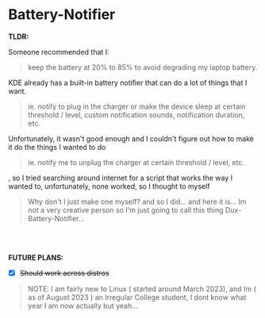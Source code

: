 # Battery-Notifier

**TLDR:**

Someone recommended that I:
> keep the battery at 20% to 85% to avoid degrading my laptop battery.

KDE already has a built-in battery notifier that can do a lot of things that I want.

> ie. notify to plug in the charger or make the device sleep at certain threshold / level, custom notification sounds, notification duration, etc.

Unfortunately, it wasn't good enough and I couldn't figure out how to make it do the things I wanted to do

> ie. notify me to unplug the charger at certain threshold / level, etc.

, so I tried searching around internet for a script that works the way I wanted to, unfortunately, none worked, so I thought to myself

> Why don't I just make one myself?
and so I did... and here it is... Im not a very creative person so I'm just going to call this thing Dux-Battery-Notifier...

<br>
<br>

**FUTURE PLANS:**
* [x] ~~Should work across distros~~

> NOTE:
> I am fairly new to Linux ( started around March 2023), and Im ( as of August 2023 ) an Irregular College student, I dont know what year I am now actually but yeah...
